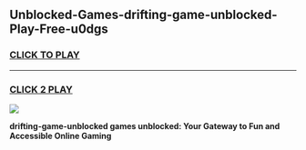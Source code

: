 
## Unblocked-Games-drifting-game-unblocked-Play-Free-u0dgs
<h3>
<a href="https://premium76.site?title=drifting-game-unblocked&ref=20A">CLICK TO PLAY</a></h3>
<hr>

<h3>
<a href="https://premium76.site?title=drifting-game-unblocked&ref=20A">CLICK 2 PLAY</a>
  
</h3>

<a href="https://premium76.site?title=drifting-game-unblocked&ref=20A"><img src="https://clearcache.store/games.png"></a>


**drifting-game-unblocked games unblocked: Your Gateway to Fun and Accessible Online Gaming**
